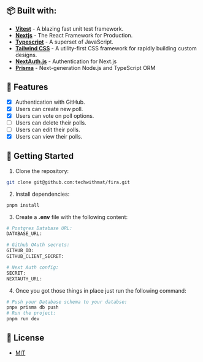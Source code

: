 ## 📦 Built with:

- [**Vitest**](https://vitest.dev/) - A blazing fast unit test framework.
- [**Nextjs**](https://nextjs.org/) - The React Framework for Production.
- [**Typescript**](https://www.typescriptlang.org/) - A superset of JavaScript.
- [**Tailwind CSS**](https://tailwindcss.com/) - A utility-first CSS framework for rapidly building custom designs.
- [**NextAuth.js**](https://next-auth.js.org) - Authentication for Next.js
- [**Prisma**](https://prisma.io) - Next-generation Node.js and TypeScript ORM

## 🎉 Features

- [x] Authentication with GitHub.
- [x] Users can create new poll.
- [x] Users can vote on poll options.
- [ ] Users can delete their polls.
- [ ] Users can edit their polls.
- [x] Users can view their polls.

## 🔧 Getting Started

1. Clone the repository:

```bash
git clone git@github.com:techwithmat/fira.git
```

2. Install dependencies:

```bash
pnpm install
```

3. Create a **.env** file with the following content:

```bash
# Postgres Database URL:
DATABASE_URL:

# Github OAuth secrets:
GITHUB_ID:
GITHUB_CLIENT_SECRET:

# Next Auth config:
SECRET:
NEXTAUTH_URL:
```

4. Once you got those things in place just run the following command:

```bash
# Push your Database schema to your databse:
pnpx prisma db push
# Run the project:
pnpm run dev
```

## 🔑 License

- [MIT](https://github.com/techwithmat/fira/blob/main/LICENSE)
